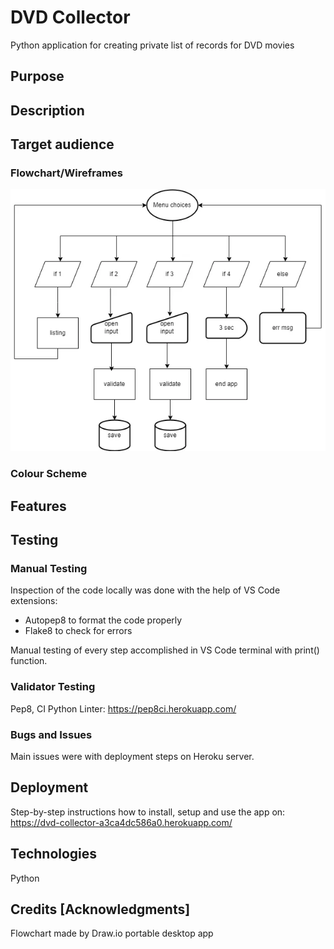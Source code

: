 # DVD Collector
Python application for creating private list of records for DVD movies

## Purpose

## Description

## Target audience

### Flowchart/Wireframes

![Flowchart of the App](assets/flowchart-dvd-collector.webp)

### Colour Scheme

## Features

## Testing

### Manual Testing

Inspection of the code locally was done with the help of VS Code extensions:
- Autopep8 to format the code properly 
- Flake8 to check for errors

Manual testing of every step accomplished in VS Code terminal with print() function.

### Validator Testing

Pep8, CI Python Linter: https://pep8ci.herokuapp.com/

### Bugs and Issues

Main issues were with deployment steps on Heroku server.

## Deployment
Step-by-step instructions how to install, setup and use the app on:  
https://dvd-collector-a3ca4dc586a0.herokuapp.com/

## Technologies

Python

## Credits [Acknowledgments]

Flowchart made by Draw.io portable desktop app